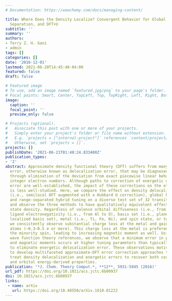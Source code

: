 ```yaml
---
# Documentation: https://wowchemy.com/docs/managing-content/

title: Where Does the Density Localize? Convergent Behavior for Global Hybrids, Range
  Separation, and DFT+U
subtitle: ''
summary: ''
authors:
- Terry Z. H. Gani
- admin
tags: []
categories: []
date: '2016-12-01'
lastmod: 2021-06-20T14:45:48-04:00
featured: false
draft: false

# Featured image
# To use, add an image named `featured.jpg/png` to your page's folder.
# Focal points: Smart, Center, TopLeft, Top, TopRight, Left, Right, BottomLeft, Bottom, BottomRight.
image:
  caption: ''
  focal_point: ''
  preview_only: false

# Projects (optional).
#   Associate this post with one or more of your projects.
#   Simply enter your project's folder or file name without extension.
#   E.g. `projects = ["internal-project"]` references `content/project/deep-learning/index.md`.
#   Otherwise, set `projects = []`.
projects: []
publishDate: '2021-06-21T01:48:24.833400Z'
publication_types:
- '2'
abstract: Approximate density functional theory (DFT) suffers from many-electron self-interaction
  error, otherwise known as delocalization error, that may be diagnosed and then corrected
  through elimination of the deviation from exact piecewise linear behavior between
  integer electron numbers. Although paths to correction of energetic delocalization
  error are well-established, the impact of these corrections on the electron density
  is less well-studied. Here, we compare the effect on density delocalization of DFT+U
  (i.e., semilocal DFT augmented with a Hubbard U correction), global hybrid tuning,
  and range-separated hybrid tuning on a diverse test set of 32 transition metal complexes
  and observe the three methods to have qualitatively equivalent effects on the ground
  state density. Regardless of valence orbital diffuseness (i.e., from 2p to 5p),
  ligand electronegativity (i.e., from Al to O), basis set (i.e., plane wave versus
  localized basis set), metal (i.e., Ti, Fe, Ni), and spin state, or tuning method,
  we consistently observe substantial charge loss at the metal and gain at ligand
  atoms (∼0.3–0.5 e or more). This charge loss at the metal is preferentially from
  the minority spin, leading to increasing magnetic moment as well. Using accurate
  wave function theory references, we observe that a minimum error in partial charges
  and magnetic moments occurs at higher tuning parameters than typically employed
  to eliminate energetic delocalization error. These observations motivate the need
  to develop multifaceted approximate-DFT error correction approaches that separately
  treat density delocalization and energetic errors to recover both correct density
  and orbital energy-derived properties.
publication: '*J. Chem. Theory Comput.*, **12**, 5931-5945 (2016)'
url_pdf: https://doi.org/10.1021/acs.jctc.6b00937
doi: 10.1021/acs.jctc.6b00937
links:
 - name: arXiv
   url: https://doi.org/10.48550/arXiv.1610.01222
---
```

